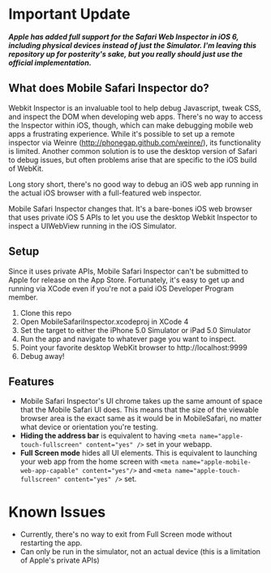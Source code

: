 # Important Update #
***Apple has added full support for the Safari Web Inspector in iOS 6, including physical devices instead of just the Simulator. 
I'm leaving this repository up for posterity's sake, but you really should just use the official implementation.***

## What does Mobile Safari Inspector do? ##

Webkit Inspector is an invaluable tool to help debug Javascript, tweak CSS, and inspect the DOM when developing web apps. There's no way to access the Inspector within iOS, though, which can make debugging mobile web apps a frustrating experience. While it's possible to set up a remote inspector via Weinre (http://phonegap.github.com/weinre/), its functionality is limited. Another common solution is to use the desktop version of Safari to debug issues, but often problems arise that are specific to the iOS build of WebKit.

Long story short, there's no good way to debug an iOS web app running in the actual iOS browser with a full-featured web inspector.

Mobile Safari Inspector changes that. It's a bare-bones iOS web browser that uses private iOS 5 APIs to let you use the desktop Webkit Inspector to inspect a UIWebView running in the iOS Simulator.


## Setup ##
Since it uses private APIs, Mobile Safari Inspector can't be submitted to Apple for release on the App Store. Fortunately, it's easy to get up and running via XCode even if you're not a paid iOS Developer Program member.

1. Clone this repo
2. Open MobileSafariInspector.xcodeproj in XCode 4
3. Set the target to either the iPhone 5.0 Simulator or iPad 5.0 Simulator
4. Run the app and navigate to whatever page you want to inspect.
5. Point your favorite desktop WebKit browser to http://localhost:9999
6. Debug away!


## Features ##
* Mobile Safari Inspector's UI chrome takes up the same amount of space that the Mobile Safari UI does. This means that the size of the viewable browser area is the exact same as it would be in MobileSafari, no matter what device or orientation you're testing.
* **Hiding the address bar** is equivalent to having ```<meta name="apple-touch-fullscreen" content="yes" />``` set in your webapp.
* **Full Screen mode** hides all UI elements. This is equivalent to launching your web app from the home screen with ```<meta name="apple-mobile-web-app-capable" content="yes"/>``` and ```<meta name="apple-touch-fullscreen" content="yes" />``` set. 

# Known Issues #
* Currently, there's no way to exit from Full Screen mode without restarting the app.
* Can only be run in the simulator, not an actual device (this is a limitation of Apple's private APIs)